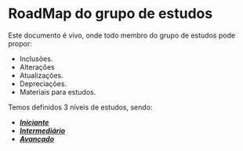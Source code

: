 # RoadMap do grupo de estudos

Este documento é vivo, onde todo membro do grupo de estudos pode propor:
 - Inclusões.
 - Alterações
 - Atualizações.
 - Depreciações.
 - Materiais para estudos.

Temos definidos 3 níveis de estudos, sendo:
- [***Iniciante***](iniciante.md)
- [***Intermediário***](intermediario.md)
- [***Avançado***](avancado.md)
